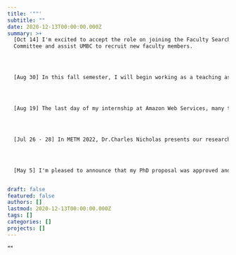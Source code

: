 ```yaml
---
title: '""'
subtitle: ""
date: 2020-12-13T00:00:00.000Z
summary: >+
  [Oct 14] I'm excited to accept the role on joining the Faculty Search
  Committee and assist UMBC to recruit new faculty members.




  [Aug 30] In this fall semester, I will begin working as a teaching assistant for the graduate level course introduction to information security.




  [﻿Aug 19] The last day of my internship at Amazon Web Services, many thanks to all.




  [Jul 26 - 28] In METM 2022, Dr.Charles Nicholas presents our research work on the topic: Can feature engineering Help Quantum Machine Learning for Malware Detection? 




  [﻿May 5] I'm pleased to announce that my PhD proposal was approved and I was admitted to the PhD Candidacy.


draft: false
featured: false
authors: []
lastmod: 2020-12-13T00:00:00.000Z
tags: []
categories: []
projects: []
---
```

"﻿"